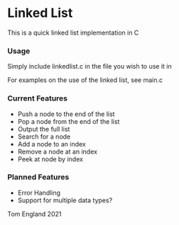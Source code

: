 # Linked List

This is a quick linked list implementation in C

### Usage

Simply include linkedlist.c in the file you wish to use it in

For examples on the use of the linked list, see main.c

### Current Features

- Push a node to the end of the list
- Pop a node from the end of the list
- Output the full list
- Search for a node
- Add a node to an index
- Remove a node at an index
- Peek at node by index

### Planned Features

- Error Handling
- Support for multiple data types?

Tom England 2021
